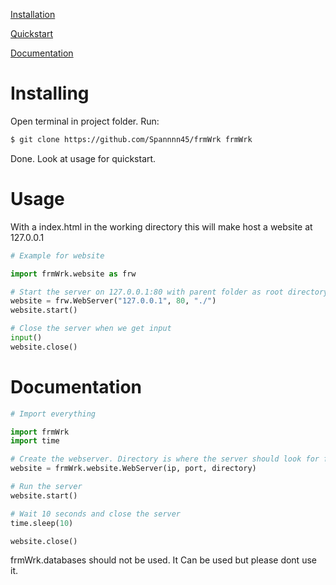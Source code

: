 

[Installation](#installing)

[Quickstart](#usage)

[Documentation](#documentation)

# Installing

Open terminal in project folder.
Run:
```bash
$ git clone https://github.com/Spannnn45/frmWrk frmWrk
```

Done. Look at usage for quickstart.

# Usage

With a index.html in the working directory this will make host a website at 127.0.0.1

```python
# Example for website

import frmWrk.website as frw

# Start the server on 127.0.0.1:80 with parent folder as root directory
website = frw.WebServer("127.0.0.1", 80, "./")
website.start()

# Close the server when we get input
input()
website.close()

```

# Documentation

```python
# Import everything

import frmWrk
import time

# Create the webserver. Directory is where the server should look for files
website = frmWrk.website.WebServer(ip, port, directory)

# Run the server
website.start()

# Wait 10 seconds and close the server
time.sleep(10)

website.close()
```


frmWrk.databases should not be used.
It Can be used but please dont use it.

